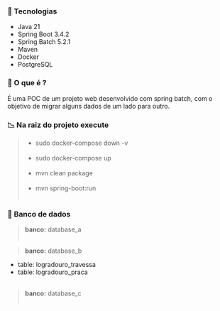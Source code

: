 ### 📌 Tecnologias
- Java 21
- Spring Boot 3.4.2
- Spring Batch 5.2.1
- Maven
- Docker
- PostgreSQL



### 🎯 O que é ?
É uma POC de um projeto web desenvolvido com spring batch, com o objetivo de migrar alguns dados de um lado para outro.



### 📉 Na raiz do projeto execute

> - sudo docker-compose down -v <br><br>
> - sudo docker-compose up <br><br>
> - mvn clean package <br><br>
> - mvn spring-boot:run <br><br>


### 🎲 Banco de dados

> **banco:** database_a <br><br>

> **banco:** database_b <br>
  - table: logradouro_travessa
  - table: logradouro_praca 
<br><br>

> **banco:** database_c <br><br>